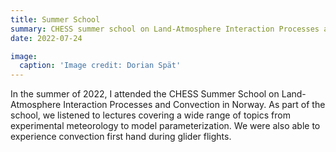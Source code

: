```yaml
---
title: Summer School
summary: CHESS summer school on Land-Atmosphere Interaction Processes and Convection 
date: 2022-07-24

image:
  caption: 'Image credit: Dorian Spät'
---
```


In the summer of 2022, I attended the CHESS Summer School on Land-Atmosphere Interaction Processes and Convection in Norway. 
As part of the school, we listened to lectures covering a wide range of topics from experimental meteorology to model parameterization.
We were also able to experience convection first hand during glider flights.